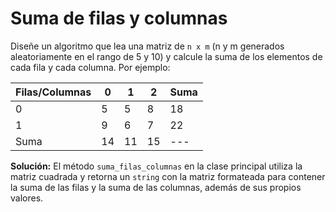 # Suma de filas y columnas
Diseñe un algoritmo que lea una matriz de ```n x m``` (n y m generados aleatoriamente en el rango de 5 y 10) y calcule la suma de los elementos de cada fila y cada columna. Por ejemplo:

| Filas/Columnas | 0  | 1  | 2  | Suma |
|----------------|----|----|----|------|
| 0              | 5  | 5  | 8  | 18   |
| 1              | 9  | 6  | 7  | 22   |
| Suma           | 14 | 11 | 15 | ---  |

**Solución:** El método ``suma_filas_columnas`` en la clase principal utiliza la matriz cuadrada y retorna un ``string`` con la matriz formateada para contener la suma de las filas y la suma de las columnas, además de sus propios valores.